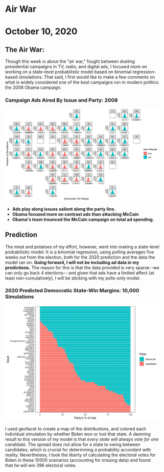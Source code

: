 # Air War

# October 10, 2020



## The Air War: 


Though this week is about the "air war," fought between dueling presidential
campaigns in TV, radio, and digital ads, I focused more on working on a
state-level probabilistic model based on binomial regression-based simulations.
That said, I first would like to make a few comments on what is widely
considered one of the best campaigns run in modern politics: the 2008 Obama
campaign.


### Campaign Ads Aired By Issue and Party: 2008

![2008 Ad Issues by Party](../figures/air_war/geo_simulations.png)

- **Ads play along issues salient along the party line.**
- **Obama focused more on contrast ads than attacking McCain**
- **Obama's team trounced the McCain campaign on total ad spending.**


## Prediction

The meat and potatoes of my effort, however, went into making a state-level
probabilistic model. It is a binomial regression, using polling averages five
weeks out from the election, both for the 2020 prediction and the data the model
ran on. **Going forward, I will not be including ad data in my predictions.**
The reason for this is that the data provided is very sparse--we can only go back 4 elections--
and given that ads have a limited affect (at least non-cumulatively), I will be
sticking with my polls-only model.


### 2020 Predicted Democratic State-Win Margins: 10,000 Simulations

![Map of Binomial Distributions](../figures/air_war/ad_issues_2008.png)


I used geofacet to create a map of the distributions, and colored each individual
simulation by whether Biden won or lost that state. A damning result to this version
of my model is that *every state will always vote for one candidate.* The spread
does not allow for a state to swing between candidates, which is crucial for determining
a probability accordant with reality. Nevertheless, I took the liberty of calculating the
electoral votes for Biden in these 10000 scenarios (accounting for missing data) and
found that he will win 396 electoral votes.

